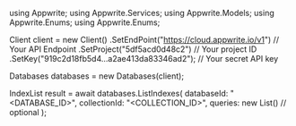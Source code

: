 using Appwrite;
using Appwrite.Services;
using Appwrite.Models;
using Appwrite.Enums;
using Appwrite.Enums;

Client client = new Client()
    .SetEndPoint("https://cloud.appwrite.io/v1") // Your API Endpoint
    .SetProject("5df5acd0d48c2") // Your project ID
    .SetKey("919c2d18fb5d4...a2ae413da83346ad2"); // Your secret API key

Databases databases = new Databases(client);

IndexList result = await databases.ListIndexes(
    databaseId: "<DATABASE_ID>",
    collectionId: "<COLLECTION_ID>",
    queries: new List<string>() // optional
);
